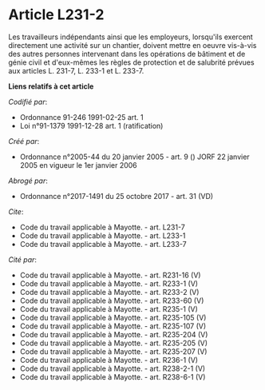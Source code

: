 # Article L231-2

Les travailleurs indépendants ainsi que les employeurs, lorsqu'ils exercent directement une activité sur un chantier, doivent
mettre en oeuvre vis-à-vis des autres personnes intervenant dans les opérations de bâtiment et de génie civil et d'eux-mêmes
les règles de protection et de salubrité prévues aux articles L. 231-7, L. 233-1 et L. 233-7.

**Liens relatifs à cet article**

_Codifié par_:

  - Ordonnance 91-246 1991-02-25 art. 1
  - Loi n°91-1379 1991-12-28 art. 1 (ratification)

_Créé par_:

  - Ordonnance n°2005-44 du 20 janvier 2005 - art. 9 () JORF 22 janvier 2005 en vigueur le 1er janvier 2006

_Abrogé par_:

  - Ordonnance n°2017-1491 du 25 octobre 2017 - art. 31 (VD)

_Cite_:

  - Code du travail applicable à Mayotte. - art. L231-7
  - Code du travail applicable à Mayotte. - art. L233-1
  - Code du travail applicable à Mayotte. - art. L233-7

_Cité par_:

  - Code du travail applicable à Mayotte. - art. R231-16 (V)
  - Code du travail applicable à Mayotte. - art. R233-1 (V)
  - Code du travail applicable à Mayotte. - art. R233-2 (V)
  - Code du travail applicable à Mayotte. - art. R233-60 (V)
  - Code du travail applicable à Mayotte. - art. R235-1 (V)
  - Code du travail applicable à Mayotte. - art. R235-105 (V)
  - Code du travail applicable à Mayotte. - art. R235-107 (V)
  - Code du travail applicable à Mayotte. - art. R235-204 (V)
  - Code du travail applicable à Mayotte. - art. R235-205 (V)
  - Code du travail applicable à Mayotte. - art. R235-207 (V)
  - Code du travail applicable à Mayotte. - art. R236-1 (V)
  - Code du travail applicable à Mayotte. - art. R238-2-1 (V)
  - Code du travail applicable à Mayotte. - art. R238-6-1 (V)
